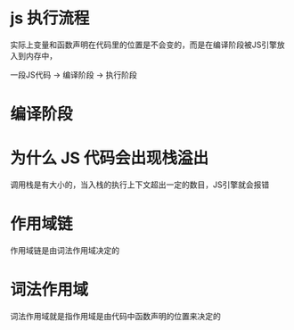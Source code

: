 # js 执行流程
实际上变量和函数声明在代码里的位置是不会变的，而是在编译阶段被JS引擎放入到内存中，

一段JS代码 -> 编译阶段 -> 执行阶段 

# 编译阶段


# 为什么 JS 代码会出现栈溢出
调用栈是有大小的，当入栈的执行上下文超出一定的数目，JS引擎就会报错

# 作用域链
作用域链是由词法作用域决定的

# 词法作用域
词法作用域就是指作用域是由代码中函数声明的位置来决定的